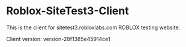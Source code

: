 # Roblox-SiteTest3-Client
This is the client for sitetest3.robloxlabs.com ROBLOX testing website.

Client version: version-28f1385e45914ce1
